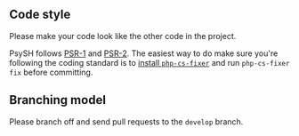 ## Code style

Please make your code look like the other code in the project.

PsySH follows [PSR-1](http://php-fig.org/psr/psr-1/) and [PSR-2](http://php-fig.org/psr/psr-2/). The easiest way to do make sure you're following the coding standard is to [install `php-cs-fixer`](https://github.com/friendsofphp/php-cs-fixer) and run `php-cs-fixer fix` before committing.

## Branching model

Please branch off and send pull requests to the `develop` branch.
